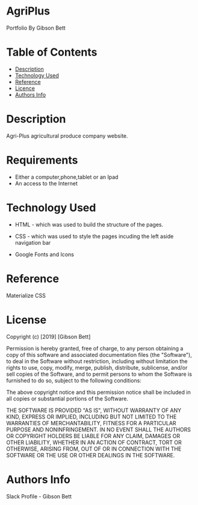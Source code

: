 # AgriPlus


Portfolio
By Gibson Bett

# Table of Contents
- [Description](https://github.com/gibsonbett/AgriPlus/edit/gh-pages/README.md#Description)
- [Technology Used](https://github.com/gibsonbett/AgriPlus/edit/gh-pages/README.md#Technology-Used)
- [Reference](https://github.com/gibsonbett/AgriPlus/edit/gh-pages/README.md#Reference)
- [Licence](https://github.com/gibsonbett/AgriPlus/edit/gh-pages/README.md#Licence)
- [Authors Info](https://github.com/gibsonbett/AgriPlus/edit/gh-pages/README.md#Authors-Info)

# Description
Agri-Plus agricultural  produce company website.

# Requirements
- Either a computer,phone,tablet or an Ipad
- An access to the Internet

# Technology Used
- HTML - which was used to build the structure of the pages.

- CSS - which was used to style the pages incuding the left aside navigation bar
- Google Fonts and Icons

# Reference
Materialize CSS 

# License
Copyright (c) [2019] [Gibson Bett]

Permission is hereby granted, free of charge, to any person obtaining a copy of this software and associated documentation files (the "Software"), to deal in the Software without restriction, including without limitation the rights to use, copy, modify, merge, publish, distribute, sublicense, and/or sell copies of the Software, and to permit persons to whom the Software is furnished to do so, subject to the following conditions:

The above copyright notice and this permission notice shall be included in all copies or substantial portions of the Software.

THE SOFTWARE IS PROVIDED "AS IS", WITHOUT WARRANTY OF ANY KIND, EXPRESS OR IMPLIED, INCLUDING BUT NOT LIMITED TO THE WARRANTIES OF MERCHANTABILITY, FITNESS FOR A PARTICULAR PURPOSE AND NONINFRINGEMENT. IN NO EVENT SHALL THE AUTHORS OR COPYRIGHT HOLDERS BE LIABLE FOR ANY CLAIM, DAMAGES OR OTHER LIABILITY, WHETHER IN AN ACTION OF CONTRACT, TORT OR OTHERWISE, ARISING FROM, OUT OF OR IN CONNECTION WITH THE SOFTWARE OR THE USE OR OTHER DEALINGS IN THE SOFTWARE.

# Authors Info
Slack Profile - Gibson Bett
